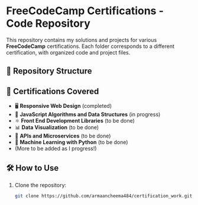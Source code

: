 # FreeCodeCamp Certifications - Code Repository

This repository contains my solutions and projects for various **FreeCodeCamp** certifications. Each folder corresponds to a different certification, with organized code and project files.

## 📂 Repository Structure

## 🚀 Certifications Covered
- 🖥️ **Responsive Web Design** (completed)
- 📜 **JavaScript Algorithms and Data Structures** (in progress)
- ⚛️ **Front End Development Libraries** (to be done)
- 📊 **Data Visualization** (to be done)
- 🔗 **APIs and Microservices** (to be done)
- 🤖 **Machine Learning with Python** (to be done)
- (More to be added as I progress!) 

## 🛠️ How to Use
1. Clone the repository:  
   ```bash
   git clone https://github.com/armaancheema484/certification_work.git


